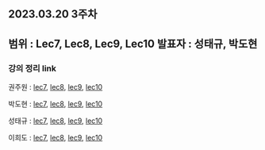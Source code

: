 ## 2023.03.20 3주차
범위 : Lec7, Lec8, Lec9, Lec10
발표자 : 성태규, 박도현
---
### 강의 정리 link

권주원 : [lec7](https://well-catsup-c9c.notion.site/Lec-7-Solving-Ax-0-Pivot-Variables-Special-Solutions-bcece8123019418c996d739063ff36f8), [lec8](https://well-catsup-c9c.notion.site/Lec-8-Solving-Ax-b-Row-Reduced-Form-R-228f6572a6fe4a2db1fb4ffac37c3987), [lec9](https://well-catsup-c9c.notion.site/Lec-9-Independence-Basis-and-Dimension-c9d70a39a8c745f78bbb632a8531d7a9), [lec10](https://well-catsup-c9c.notion.site/Lec-10-Four-Fundamental-Subspaces-413633f43cb6438aa6a3aa070149d0e8)

박도현 : [lec7](https://dohlab.tistory.com/13), [lec8](https://dohlab.tistory.com/14), [lec9](https://dohlab.tistory.com/15), [lec10](https://dohlab.tistory.com/16)

성태규 : [lec7](https://velog.io/@tag_you/선형대수학-7장), [lec8](https://velog.io/@tag_you/선형대수학-8장), [lec9](https://velog.io/@tag_you/선형대수학-9장), [lec10](https://velog.io/@tag_you/선형대수학-10장)

이희도 : [lec7](https://acoustic-nasturtium-0b2.notion.site/Linear-algebra-lecture7-1031c0b768b54940bad65b5e9c607bb2), [lec8](https://acoustic-nasturtium-0b2.notion.site/Linear-algebra-lecture8-9cdcde93516744fb832cc5a3ea91a1e0), [lec9](https://acoustic-nasturtium-0b2.notion.site/Linear-algebra-lecture9-57742d32d1094b68a1bd67be5c428858), [lec10](https://acoustic-nasturtium-0b2.notion.site/Linear-algebra-lecture10-4f5edc5d4f7f4255af32e37a51eeafd2)
